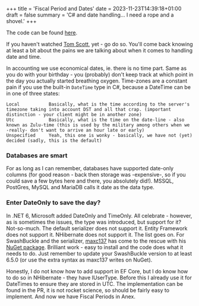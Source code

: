 +++
title = 'Fiscal Period and Dates'
date = 2023-11-23T14:39:18+01:00
draft = false
summary = 'C# and date handling... I need a rope and a shovel.'
+++

The code can be found [here](https://github.com/goblinhero/Anex/pull/27).

If you haven't watched [Tom Scott](https://www.youtube.com/watch?v=-5wpm-gesOY), yet - go do so. You'll come back knowing at least a bit about the pains we are talking about when it comes to handling date and time.

In accounting we use economical dates, ie. there is no time part. Same as you do with your birthday - you (probably) don't keep track at which point in the day you actually started breathing oxygen. Time-zones are a constant pain if you use the built-in `DateTime` type in C#, because a DateTime can be in one of three states:

    Local           Basically, what is the time according to the server's timezone taking into account DST and all that crap. (important distinction - your client might be in another zone)
    Utc             Basically, what is the time on the date-line - also known as Zulu-time (this is used by the military among others when we -really- don't want to arrive an hour late or early)
    Unspecified     Yeah, this one is wonky - basically, we have not (yet) decided (sadly, this is the default)

### Databases are smart

For as long as I can remember, databases have supported date-only columns (for good reason - back then storage was -expensive-, so if you could save a few bytes here and there, you absolutely did!). MSSQL, PostGres, MySQL and MariaDB calls it date as the data type.

### Enter DateOnly to save the day?

In .NET 6, Microsoft added DateOnly and TimeOnly. All celebrate - however, as is sometimes the issues, the type was introduced, but support for it? Not-so-much. The default serializer does not support it. Entity Framework does not support it. NHibernate does not support it. The list goes on. For SwashBuckle and the serializer, [maxc137](https://www.nuget.org/profiles/maxc137) has come to the rescue with his [NuGet package](https://www.nuget.org/packages/DateOnlyTimeOnly.AspNet). Brilliant work - easy to install and the code does what it needs to do. Just remember to update your SwashBuckle version to at least 6.5.0 (or use the extra syntax as maxc137 writes on NuGet).

Honestly, I do not know how to add support in EF Core, but I do know how to do so in NHibernate - they have IUserType. Before this I already use it for DateTimes to ensure they are stored in UTC. The implementation can be found in the PR, it is not rocket science, so should be fairly easy to implement. And now we have Fiscal Periods in Anex.